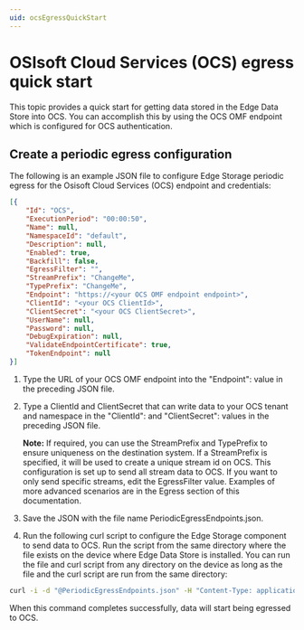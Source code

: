 ```yaml
---
uid: ocsEgressQuickStart
---
```


# OSIsoft Cloud Services (OCS) egress quick start

This topic provides a quick start for getting data stored in the Edge Data Store into OCS. You can accomplish this by using the OCS OMF endpoint which is configured for OCS authentication.

## Create a periodic egress configuration

The following is an example JSON file to configure Edge Storage periodic egress for the Osisoft Cloud Services (OCS) endpoint and credentials:

```json
[{
    "Id": "OCS",
    "ExecutionPeriod": "00:00:50",
    "Name": null,
    "NamespaceId": "default",
    "Description": null,
    "Enabled": true,
    "Backfill": false,
    "EgressFilter": "",
    "StreamPrefix": "ChangeMe",
    "TypePrefix": "ChangeMe",
    "Endpoint": "https://<your OCS OMF endpoint endpoint>",
    "ClientId": "<your OCS ClientId>",
    "ClientSecret": "<your OCS ClientSecret>",
    "UserName": null,
    "Password": null,
    "DebugExpiration": null,
    "ValidateEndpointCertificate": true,
    "TokenEndpoint": null
}]
```

1. Type the URL of your OCS OMF endpoint into the "Endpoint": value in the preceding JSON file.
2. Type a ClientId and ClientSecret that can write data to your OCS tenant and namespace in the "ClientId": and "ClientSecret": values in the preceding JSON file.

    **Note:** If required, you can use the StreamPrefix and TypePrefix to ensure uniqueness on the destination system. If a StreamPrefix is specified, it will be used to create a unique stream id on OCS. This configuration is set up to send all stream data to OCS. If you want to only send specific streams, edit the EgressFilter value. Examples of more advanced scenarios are in the Egress section of this documentation.

3. Save the JSON with the file name PeriodicEgressEndpoints.json.
4. Run the following curl script to configure the Edge Storage component to send data to OCS. Run the script from the same directory where the file exists on the device where Edge Data Store is installed. You can run the file and curl script from any directory on the device as long as the file and the curl script are run from the same directory:

```bash
curl -i -d "@PeriodicEgressEndpoints.json" -H "Content-Type: application/json" -X PUT http://localhost:5590/api/v1/configuration/storage/PeriodicEgressEndpoints/
```

When this command completes successfully, data will start being egressed to OCS.
